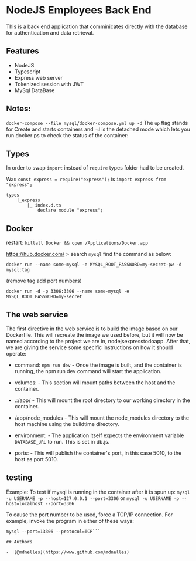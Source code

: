 # NodeJS Employees Back End

This is a back end application that comminicates directly with the database for authentication and data retrieval.

## Features

-  NodeJS
-  Typescript
-  Express web server
-  Tokenized session with JWT
-  MySql DataBase

## Notes:

`docker-compose --file mysql/docker-compose.yml up -d`
The `up` flag stands for Create and starts containers and `-d` is the detached mode which lets you run docker ps to check the status of the container:

## Types

In order to swap `import` instead of `require` types folder had to be created.

Was `const express = require("express");` is
`import express from "express";`

>

    types
        |_express
            |_ index.d.ts
                declare module "express";

## Docker

restart: `killall Docker && open /Applications/Docker.app`

https://hub.docker.com/ > search `mysql` find the command as below:

`docker run --name some-mysql -e MYSQL_ROOT_PASSWORD=my-secret-pw -d mysql:tag`

(remove tag add port numbers)

`docker run -d -p 3306:3306 --name some-mysql -e MYSQL_ROOT_PASSWORD=my-secret`

## The web service

The first directive in the web service is to build the image based on our Dockerfile. This will recreate the image we used before, but it will now be named according to the project we are in, nodejsexpresstodoapp. After that, we are giving the service some specific instructions on how it should operate:

-  command: `npm run dev` - Once the image is built, and the container is running, the npm run dev command will start the application.

-  volumes: - This section will mount paths between the host and the container.

-  .:/app/ - This will mount the root directory to our working directory in the container.

-  /app/node_modules - This will mount the node_modules directory to the host machine using the buildtime directory.

-  environment: - The application itself expects the environment variable `DATABASE_URL` to run. This is set in db.js.

-  ports: - This will publish the container's port, in this case 5010, to the host as port 5010.

## testing

Example: To test if mysql is running in the container after it is spun up:
`mysql -u USERNAME -p --host=127.0.0.1 --port=3306` or `mysql -u USERNAME -p --host=localhost --port=3306`

To cause the port number to be used, force a TCP/IP connection. For example, invoke the program in either of these ways:

````mysql --port=13306 --host=127.0.0.1
mysql --port=13306 --protocol=TCP```

## Authors

-  [@mdnelles](https://www.github.com/mdnelles)
````
